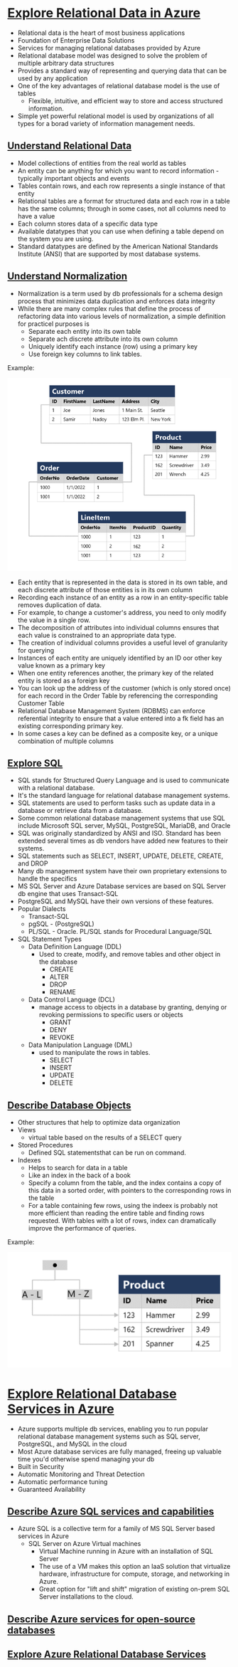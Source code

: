 # [Explore Relational Data in Azure](https://learn.microsoft.com/en-us/training/paths/azure-data-fundamentals-explore-relational-data/)

* Relational data is the heart of most business applications
* Foundation of Enterprise Data Solutions
* Services for managing relational databases provided by Azure
* Relational database model was designed to solve the problem of multiple arbitrary data structures
* Provides a standard way of representing and querying data that can be used by any application
* One of the key advantages of relational database model is the use of tables
    * Flexible, intuitive, and efficient way to store and access structured information.
* Simple yet powerful relational model is used by organizations of all types for a borad variety of information management needs.

## [Understand Relational Data](https://learn.microsoft.com/en-us/training/modules/explore-relational-data-offerings/2-understand-relational-data)
* Model collections of entities from the real world as tables
* An entity can be anything for which you want to record information -typically important objects and events
* Tables contain rows, and each row represents a single instance of that entity
* Relational tables are a format for structured data and each row in a table has the same columns; through in some cases, not all columns need to have a value
* Each column stores data of a specific data type
* Available datatypes that you can use when defining a table depend on the system you are using. 
* Standard datatypes are defined by the American National Standards Institute (ANSI)  that are supported by most database systems.


## [Understand Normalization](https://learn.microsoft.com/en-us/training/modules/explore-relational-data-offerings/3-normalization)
* Normalization is a term used by db professionals for a schema design process that minimizes data duplication and enforces data integrity
* While there are many complex rules that define the process of refactoring data into various levels of normalization, a simple definition for practicel purposes is
    * Separate each entity into its own table
    * Separate ach discrete attribute into its own column
    * Uniquely identify each instance (row) using a primary key
    * Use foreign key columns to link tables.

Example:

![alt text](image-8.png)

* Each entity that is represented in the data is stored in its own table, and each discrete attribute of those entities is in its own column
* Recording each instance of an entity as a row in an entity-specific table removes duplication of data.
* For example, to change a customer's address, you need to only modify the value in a single row.
* The decomposition of attributes into individual columns ensures that each value is constrained to an appropriate data type.
* The creation of individual columns provides a useful level of granularity for querying
* Instances of each entity are uniquely identified by an ID oor other key value known as a primary key
* When one entity references another, the primary key of the related entity is stored as a foreign key
* You can look up the address of the customer (which is only stored once) for each record in the Order Table by referencing the corresponding Customer Table
* Relational Database Management System (RDBMS) can enforce referential integrity to ensure that a value entered into a fk field has an existing corresponding primary key.
* In some cases a key can be defined as a composite key, or a unique combination of multiple columns

## [Explore SQL](https://learn.microsoft.com/en-us/training/modules/explore-relational-data-offerings/4-query-with-sql)

* SQL stands for Structured Query Language and is used to communicate with a relational database.
* It's the standard language for relational database management systems. 
* SQL statements are used to perform tasks such as update data in a database or retrieve data from a database.
* Some common relational database management systems that use SQL include Microsoft SQL server, MySQL, PostgreSQL, MariaDB, and Oracle
* SQL was originally standardized by ANSI and ISO. Standard has been extended several times as db vendors have added new features to their systems.
* SQL statements such as SELECT, INSERT, UPDATE, DELETE, CREATE, and DROP
* Many db management system have their own proprietary extensions to handle the specifics
* MS SQL Server and Azure Database services are based on SQL Server db engine that uses Transact-SQL
* PostgreSQL and MySQL have their own versions of these features.
* Popular Dialects
    * Transact-SQL
    * pgSQL - (PostgreSQL)
    * PL/SQL - Oracle. PL/SQL stands for Procedural Language/SQL
* SQL Statement Types
    * Data Definition Language (DDL)
        * Used to create, modify, and remove tables and other object in the database
            * CREATE
            * ALTER
            * DROP
            * RENAME
    * Data Control Language (DCL)
        * manage access to objects in a database by granting, denying or revoking permissions to specific users or objects
            * GRANT
            * DENY
            * REVOKE
    * Data Manipulation Language (DML)
        * used to manipulate the rows in tables.
            * SELECT
            * INSERT
            * UPDATE
            * DELETE


## [Describe Database Objects](https://learn.microsoft.com/en-us/training/modules/explore-relational-data-offerings/5-database-objects)
* Other structures that help to optimize data organization
* Views
    * virtual table based on the results of a SELECT query
* Stored Procedures
    * Defined SQL statementsthat can be run on command. 
* Indexes
    * Helps to search for data in a table
    * Like an index in the back of a book
    * Specify a column from the table, and the index contains a copy of this data in a sorted order, with pointers to the corresponding rows in the table
    * For a table containing few rows, using the indeex is probably not more efficient than reading the entire table and finding rows requested. With tables with a lot of rows, index can dramatically improve the performance of queries.


Example: 

![alt text](image-9.png)




# [Explore Relational Database Services in Azure](https://learn.microsoft.com/en-us/training/modules/explore-provision-deploy-relational-database-offerings-azure/)

* Azure supports multiple db services, enabling  you to run popular relational database management systems such as SQL server, PostgreSQL, and MySQL in the cloud
* Most Azure database services are fully managed, freeing up valuable time you'd otherwise spend managing your db
* Built in Security
* Automatic Monitoring and Threat Detection
* Automatic performance tuning
* Guaranteed Availability

## [Describe Azure SQL services and capabilities](https://learn.microsoft.com/en-us/training/modules/explore-provision-deploy-relational-database-offerings-azure/2-azure-sql)

* Azure SQL is a collective term for a family of MS SQL Server based services in Azure
    * SQL Server on Azure Virtual machines
        * Virtual Machine running in Azure with an installation of SQL Server
        * The use of a VM makes this option an IaaS solution that virtualize  hardware, infrastructure for compute, storage, and networking in Azure.
        * Great option for "lift and shift" migration of existing on-prem SQL Server installations to the cloud.


## [Describe Azure services for open-source databases]()

## [Explore Azure Relational Database Services]()

